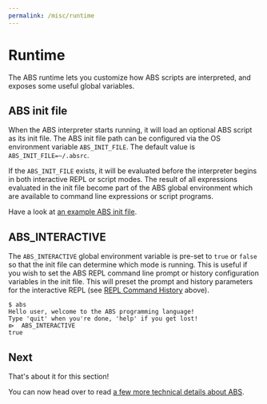 ```yaml
---
permalink: /misc/runtime
---
```


# Runtime

The ABS runtime lets you customize how ABS scripts are interpreted,
and exposes some useful global variables.

## ABS init file

When the ABS interpreter starts running, it will load an optional
ABS script as its init file. The ABS init file path can be
configured via the OS environment variable `ABS_INIT_FILE`. The
default value is `ABS_INIT_FILE=~/.absrc`.

If the `ABS_INIT_FILE` exists, it will be evaluated before the
interpreter begins in both interactive REPL or script modes.
The result of all expressions evaluated in the init file become
part of the ABS global environment which are available to command
line expressions or script programs.

Have a look at [an example ABS init file](https://github.com/abs-lang/abs/tree/master/examples/absrc.abs).

## ABS_INTERACTIVE

The `ABS_INTERACTIVE` global environment variable
is pre-set to `true` or `false` so that the init file can determine
which mode is running. This is useful if you wish to set the ABS REPL
command line prompt or history configuration variables in the init file.
This will preset the prompt and history parameters for the interactive
REPL (see [REPL Command History](/misc/configuring-the-repl#REPL_Command_History) above).

```
$ abs
Hello user, welcome to the ABS programming language!
Type 'quit' when you're done, 'help' if you get lost!
⧐  ABS_INTERACTIVE
true
```

## Next

That's about it for this section!

You can now head over to read [a few more technical details about ABS](/misc/technical-details).
